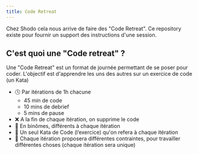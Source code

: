 ```yaml
---
title: Code Retreat
---
```


Chez Shodo cela nous arrive de faire des "Code Retreat".
Ce repository existe pour fournir un support des instructions d'une session.

## C'est quoi une "Code retreat" ?

Une "Code Retreat" est un format de journée permettant de se poser pour coder.
L'objectif est d'apprendre les uns des autres sur un exercice de code (un Kata)

- 🕓 Par itérations de 1h chacune
    - 45 min de code
    - 10 mins de debrief
    - 5 mins de pause
- ❌ A la fin de chaque itération, on supprime le code
- 👥 En binômes, différents à chaque itération
- 📖 Un seul Kata de Code (l’exercice) qu'on refera à chaque itération
- 🦾 Chaque itération proposera différentes contraintes, pour travailler différentes choses (chaque itération sera unique)
